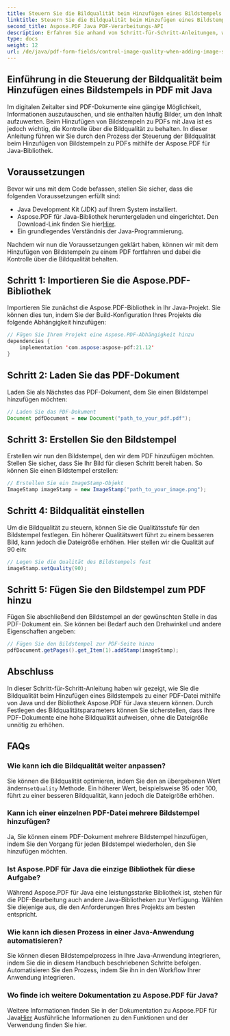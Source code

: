 ```yaml
---
title: Steuern Sie die Bildqualität beim Hinzufügen eines Bildstempels in PDF mit Java
linktitle: Steuern Sie die Bildqualität beim Hinzufügen eines Bildstempels in PDF mit Java
second_title: Aspose.PDF Java PDF-Verarbeitungs-API
description: Erfahren Sie anhand von Schritt-für-Schritt-Anleitungen, wie Sie die Bildqualität beim Hinzufügen von Bildstempeln zu PDFs mithilfe von Java steuern können.
type: docs
weight: 12
url: /de/java/pdf-form-fields/control-image-quality-when-adding-image-stamp-in-pdf-using-java/
---
```


## Einführung in die Steuerung der Bildqualität beim Hinzufügen eines Bildstempels in PDF mit Java

Im digitalen Zeitalter sind PDF-Dokumente eine gängige Möglichkeit, Informationen auszutauschen, und sie enthalten häufig Bilder, um den Inhalt aufzuwerten. Beim Hinzufügen von Bildstempeln zu PDFs mit Java ist es jedoch wichtig, die Kontrolle über die Bildqualität zu behalten. In dieser Anleitung führen wir Sie durch den Prozess der Steuerung der Bildqualität beim Hinzufügen von Bildstempeln zu PDFs mithilfe der Aspose.PDF für Java-Bibliothek.

## Voraussetzungen

Bevor wir uns mit dem Code befassen, stellen Sie sicher, dass die folgenden Voraussetzungen erfüllt sind:

- Java Development Kit (JDK) auf Ihrem System installiert.
-  Aspose.PDF für Java-Bibliothek heruntergeladen und eingerichtet. Den Download-Link finden Sie hier[Hier](https://releases.aspose.com/pdf/java/).
- Ein grundlegendes Verständnis der Java-Programmierung.

Nachdem wir nun die Voraussetzungen geklärt haben, können wir mit dem Hinzufügen von Bildstempeln zu einem PDF fortfahren und dabei die Kontrolle über die Bildqualität behalten.

## Schritt 1: Importieren Sie die Aspose.PDF-Bibliothek

Importieren Sie zunächst die Aspose.PDF-Bibliothek in Ihr Java-Projekt. Sie können dies tun, indem Sie der Build-Konfiguration Ihres Projekts die folgende Abhängigkeit hinzufügen:

```java
// Fügen Sie Ihrem Projekt eine Aspose.PDF-Abhängigkeit hinzu
dependencies {
    implementation 'com.aspose:aspose-pdf:21.12'
}
```

## Schritt 2: Laden Sie das PDF-Dokument

Laden Sie als Nächstes das PDF-Dokument, dem Sie einen Bildstempel hinzufügen möchten:

```java
// Laden Sie das PDF-Dokument
Document pdfDocument = new Document("path_to_your_pdf.pdf");
```

## Schritt 3: Erstellen Sie den Bildstempel

Erstellen wir nun den Bildstempel, den wir dem PDF hinzufügen möchten. Stellen Sie sicher, dass Sie Ihr Bild für diesen Schritt bereit haben. So können Sie einen Bildstempel erstellen:

```java
// Erstellen Sie ein ImageStamp-Objekt
ImageStamp imageStamp = new ImageStamp("path_to_your_image.png");
```

## Schritt 4: Bildqualität einstellen

Um die Bildqualität zu steuern, können Sie die Qualitätsstufe für den Bildstempel festlegen. Ein höherer Qualitätswert führt zu einem besseren Bild, kann jedoch die Dateigröße erhöhen. Hier stellen wir die Qualität auf 90 ein:

```java
// Legen Sie die Qualität des Bildstempels fest
imageStamp.setQuality(90);
```

## Schritt 5: Fügen Sie den Bildstempel zum PDF hinzu

Fügen Sie abschließend den Bildstempel an der gewünschten Stelle in das PDF-Dokument ein. Sie können bei Bedarf auch den Drehwinkel und andere Eigenschaften angeben:

```java
// Fügen Sie den Bildstempel zur PDF-Seite hinzu
pdfDocument.getPages().get_Item(1).addStamp(imageStamp);
```

## Abschluss

In dieser Schritt-für-Schritt-Anleitung haben wir gezeigt, wie Sie die Bildqualität beim Hinzufügen eines Bildstempels zu einer PDF-Datei mithilfe von Java und der Bibliothek Aspose.PDF für Java steuern können. Durch Festlegen des Bildqualitätsparameters können Sie sicherstellen, dass Ihre PDF-Dokumente eine hohe Bildqualität aufweisen, ohne die Dateigröße unnötig zu erhöhen.

## FAQs

### Wie kann ich die Bildqualität weiter anpassen?

 Sie können die Bildqualität optimieren, indem Sie den an übergebenen Wert ändern`setQuality` Methode. Ein höherer Wert, beispielsweise 95 oder 100, führt zu einer besseren Bildqualität, kann jedoch die Dateigröße erhöhen.

### Kann ich einer einzelnen PDF-Datei mehrere Bildstempel hinzufügen?

Ja, Sie können einem PDF-Dokument mehrere Bildstempel hinzufügen, indem Sie den Vorgang für jeden Bildstempel wiederholen, den Sie hinzufügen möchten.

### Ist Aspose.PDF für Java die einzige Bibliothek für diese Aufgabe?

Während Aspose.PDF für Java eine leistungsstarke Bibliothek ist, stehen für die PDF-Bearbeitung auch andere Java-Bibliotheken zur Verfügung. Wählen Sie diejenige aus, die den Anforderungen Ihres Projekts am besten entspricht.

### Wie kann ich diesen Prozess in einer Java-Anwendung automatisieren?

Sie können diesen Bildstempelprozess in Ihre Java-Anwendung integrieren, indem Sie die in diesem Handbuch beschriebenen Schritte befolgen. Automatisieren Sie den Prozess, indem Sie ihn in den Workflow Ihrer Anwendung integrieren.

### Wo finde ich weitere Dokumentation zu Aspose.PDF für Java?

 Weitere Informationen finden Sie in der Dokumentation zu Aspose.PDF für Java[Hier](https://reference.aspose.com/pdf/java/) Ausführliche Informationen zu den Funktionen und der Verwendung finden Sie hier.
